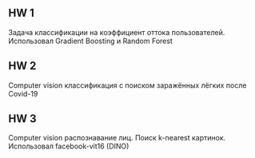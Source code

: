 ## HW 1
Задача классификации на коэффициент оттока пользователей. Использовал Gradient Boosting и Random Forest

## HW 2
Computer vision классификация с поиском заражённых лёгких после Covid-19

## HW 3
Computer vision распознавание лиц. Поиск k-nearest картинок. Использовал facebook-vit16 (DINO)
